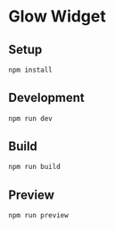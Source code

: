 # Glow Widget

## Setup

```bash
npm install
```

## Development

```bash
npm run dev
```

## Build

```bash
npm run build
```

## Preview

```bash
npm run preview
```

